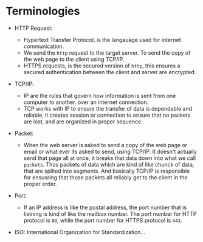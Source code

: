 # Terminologies

- HTTP Request:
  - Hypertext Transfer Protocol, is the langauage used for internet communication.
  - We send the `http` request to the target server. To send the copy of the web page to the client using TCP/IP.
  - HTTPS requests, is the secured version of `http`, this ensures a secured authentication between the client and server are encrypted.

- TCP/IP:
  - IP are the rules that govern how information is sent from one computer to another. over an internet connection.
  - TCP works with IP to ensure the transfer of data is dependable and reliable, it creates session or connection to ensure that no packets are lost, and are organized in proper sequence.

- Packet:
  - When the web server is asked to send a copy of the web page or email or what ever its asked to send, using TCP/IP. It doesn't actually send that page all at once, it breaks that data down into what we call `packets`. Thos packets of data which are kind of like chunck of data, that are splited into segments. And basically TCP/IP is responsible for ensusring that those packets all reliably get to the client in the proper order.

- Port:
  - If an IP address is like the postal address, the port number that is listning is kind of like the mailbox number. The port number for HTTP protocol is `80`, while the port number for HTTPS protocol is `443`.

- ISO:
  International Organization for Standardization...
